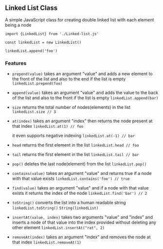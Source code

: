 ## Linked List Class 

A simple JavaScript class for creating double linked list with each element being a node

`import {LinkedList} from './Linked-list.js'`

`const linkedList = new LinkedList()`

`linkedList.append('foo')`

### Features

- `prepend(value)` takes an argument "value" and adds a new element to the front of the list and also to the end if the list is empty
  `linkedList.prepend(foo)`
  
- `append(value)` takes an argument "value" and adds the value to the back of the list and also to the front if the list is empty
  `linkedList.append(bar)`
  
- `size` returns the total number of nodes(elements) in the list
  `linkedList.size // 3`
  
- `at(index)` takes an argument "index" then returns the node present at that index
  `linkedList.at(1) // foo `

  it even supports negative indexing
  `linkedList.at(-1) // bar `
  
- `head` returns the first element in the list
  `linkedList.head // foo`

- `tail` returns the first element in the list
  `linkedList.tail // bar`

- `pop()` deletes the last node(element) from the list
  `linkedList.pop()`

- `contains(value)` takes an argument "value" and returns true if a node with that value exists
  `linkedList.contains('foo') // true`

- `find(value)` takes an argument "value" and if a node with that value exists it returns the index of the node
  `linkedList.find('bar') // 2`

- `toString()` converts the list into a human readable string
  `linkedList.toString()`
  `String(linkedList)`

- `insertAt(value, index)` takes two arguments "value" and "index" and inserts a node of that value into the index provided without deleting any other element
  `linkedList.insertAt("rat", 2)`

- `removeAt(index)` takes an argument "index" and removes the node at that index
  `linkedList.removeAt(1)`
